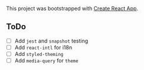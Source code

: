 This project was bootstrapped with [Create React App](https://github.com/facebook/create-react-app).

## ToDo
- [ ] Add `jest` and `snapshot` testing
- [ ] Add `react-intl` for i18n
- [ ] Add `styled-theming` 
- [ ] Add `media-query` for `theme`
